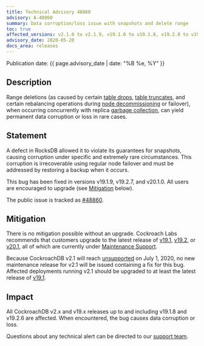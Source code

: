 ```yaml
---
title: Technical Advisory 48860
advisory: A-48860
summary: Data corruption/loss issue with snapshots and delete range
toc: true
affected_versions: v2.1.0 to v2.1.9, v19.1.0 to v19.1.8, v19.2.0 to v19.2.6
advisory_date: 2020-05-20
docs_area: releases
---
```


Publication date: {{ page.advisory_date | date: "%B %e, %Y" }}

## Description

Range deletions (as caused by certain [table drops](https://www.cockroachlabs.com/docs/v20.1/drop-table), [table truncates](https://www.cockroachlabs.com/docs/v20.1/truncate), and certain rebalancing operations during [node decommissioning](https://www.cockroachlabs.com/docs/v20.1/remove-nodes.html) or failover), when occurring concurrently with replica [garbage collection](https://www.cockroachlabs.com/docs/v20.1/architecture/storage-layer.html#garbage-collection), can yield permanent data corruption or loss in rare cases.

## Statement

A defect in RocksDB allowed it to violate its guarantees for snapshots, causing corruption under specific and extremely rare circumstances. This corruption is irrecoverable using regular node failover and must be addressed by restoring a backup when it occurs.

This bug has been fixed in versions v19.1.9, v19.2.7, and v20.1.0. All users are encouraged to upgrade (see [Mitigation](#mitigation) below).

The public issue is tracked as [#48860](https://github.com/cockroachdb/cockroach/issues/48860).

## Mitigation

There is no mitigation possible without an upgrade. Cockroach Labs recommends that customers upgrade to the latest release of [v19.1](https://www.cockroachlabs.com/docs/v19.1/upgrade-cockroach-version), [v19.2](https://www.cockroachlabs.com/docs/v19.2/upgrade-cockroach-version), or [v20.1](https://www.cockroachlabs.com/docs/v20.1/upgrade-cockroach-version.html), all of which are currently under [Maintenance Support](https://www.cockroachlabs.com/docs/releases/release-support-policy#support-cycle).

Because CockroachDB v2.1 will reach [unsupported](https://www.cockroachlabs.com/docs/releases/release-support-policy#support-cycle) on July 1, 2020, no new maintenance release for v2.1 will be issued containing a fix for this bug. Affected deployments running v2.1 should be upgraded to at least the latest release of [v19.1](https://www.cockroachlabs.com/docs/v19.1/upgrade-cockroach-version).

## Impact

All CockroachDB v2.x and v19.x releases up to and including v19.1.8 and v19.2.6 are affected. When encountered, the bug causes data corruption or loss.

Questions about any technical alert can be directed to our [support team](https://support.cockroachlabs.com/).
